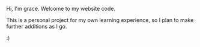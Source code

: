 Hi, I'm grace. Welcome to my website code.

This is a personal project for my own learning experience, so I plan to make further additions as I go.

:)
